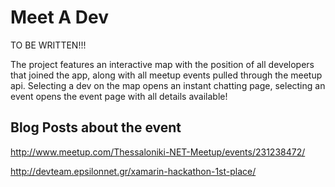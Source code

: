 Meet A Dev
=============

TO BE WRITTEN!!!

The project  features an interactive map with the position of all developers that joined the app, along with all meetup events pulled through the meetup api. Selecting a dev on the map opens an instant chatting page, selecting an event opens the event page with all details available!

Blog Posts about the event
--------------------------
http://www.meetup.com/Thessaloniki-NET-Meetup/events/231238472/

http://devteam.epsilonnet.gr/xamarin-hackathon-1st-place/
